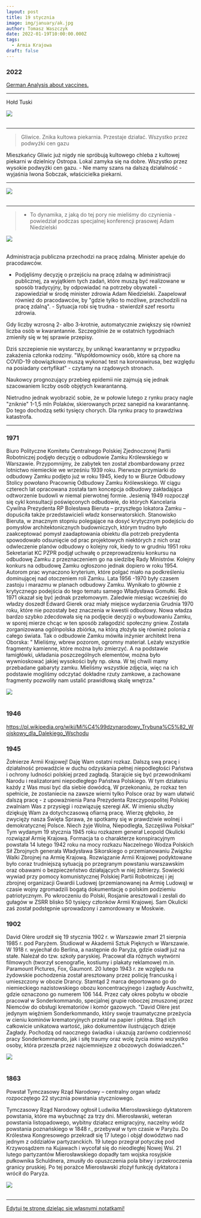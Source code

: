 ```yaml
---
layout: post
title: 19 stycznia
image: img/january/ak.jpg
author: Tomasz Waszczyk
date: 2022-01-19T10:00:00.000Z
tags:
  - Armia Krajowa
draft: false  
---
```


### 2022

<a href="./documents/january/GermanAnalysis.pdf" target="_blank">German Analysis about vaccines.</a>

---

Hołd Tuski

<img src="./img/january/holdtuski.jpeg"><br><br>

---

> Gliwice. Znika kultowa piekarnia. Przestaje działać. Wszystko przez podwyżki cen gazu 

Mieszkańcy Gliwic już nigdy nie spróbują kultowego chleba z kultowej piekarni w dzielnicy Ostropa. Lokal zamyka się na dobre. Wszystko przez wysokie podwyżki cen gazu. - Nie mamy szans na dalszą działalność - wyjaśnia Iwona Sobczak, właścicielka piekarni.

---

<img src="./img/january/dobrazmiana.jpg"><br><br>

---

> - To dynamika, z jaką do tej pory nie mieliśmy do czynienia - powiedział podczas specjalnej konferencji prasowej Adam Niedzielski

<img src="./img/january/piatafala.jpg"><br><br>

Administracja publiczna przechodzi na pracę zdalną. Minister apeluje do pracodawców.

- Podjęliśmy decyzję o przejściu na pracę zdalną w administracji publicznej, za wyjątkiem tych zadań, które muszą być realizowane w sposób tradycyjny, by odpowiadać na potrzeby obywateli - zapowiedział w środę minister zdrowia Adam Niedzielski. Zaapelował również do pracodawców, by "gdzie tylko to możliwe, przechodzili na pracę zdalną". - Sytuacja robi się trudna - stwierdził szef resortu zdrowia.

Gdy liczby wzrosną 2- albo 3-krotnie, automatycznie zwiększy się również liczba osób w kwarantannie. Szczególnie że w ostatnich tygodniach zmieniły się w tej sprawie przepisy.

Dziś szczepienie nie wystarczy, by uniknąć kwarantanny w przypadku zakażenia członka rodziny. "Współdomownicy osób, które są chore na COVID-19 obowiązkowo muszą wykonać test na koronawirusa, bez względu na posiadany certyfikat" - czytamy na rządowych stronach.

Naukowcy prognozujący przebieg epidemii nie zajmują się jednak szacowaniem liczby osób objętych kwarantanną.

Nietrudno jednak wyobrazić sobie, że w połowie lutego z rynku pracy nagle "zniknie" 1-1,5 mln Polaków, skierowanych przez sanepid na kwarantannę. Do tego dochodzą setki tysięcy chorych. Dla rynku pracy to prawdziwa katastrofa.

---

### 1971

Biuro Polityczne Komitetu Centralnego Polskiej Zjednoczonej Partii Robotniczej podjęło decyzję o odbudowie Zamku Królewskiego w Warszawie.
Przypomnijmy, że zabytek ten został zbombardowany przez lotnictwo niemieckie we wrześniu 1939 roku.
Pierwsze przymiarki do odbudowy Zamku podjęto już w roku 1945, kiedy to w Biurze Odbudowy Stolicy powołano Pracownię Odbudowy Zamku Królewskiego. W ciągu czterech lat opracowana została tam koncepcja odbudowy zakładająca odtworzenie budowli w niemal pierwotnej formie. Jesienią 1949 rozpoczął się cykl konsultacji poświęconych odbudowie, do których Kancelaria Cywilna Prezydenta RP Bolesława Bieruta – przyszłego lokatora Zamku – dopuściła także przedstawicieli władz konserwatorskich. Stanowisko Bieruta, w znacznym stopniu polegające na dosyć krytycznym podejściu do pomysłów architektonicznych budowniczych, którym trudno było zaakceptować pomysł zaadaptowania obiektu dla potrzeb prezydenta spowodowało odsunięcie od prac projektowych niektórych z nich oraz odwleczenie planów odbudowy o kolejny rok, kiedy to w grudniu 1951 roku Sekretariat KC PZPR podjął uchwałę o przeprowadzeniu konkursu na odbudowę Zamku z przeznaczeniem go na siedzibę Rady Ministrów. Kolejny konkurs na odbudowę Zamku ogłoszono jednak dopiero w roku 1954. Autorom prac wynaczono kryterium, które polgać miało na podkreśleniu dominującej nad otoczeniem roli Zamku.
Lata 1956 -1970 były czasem zastoju i marazmu w planach odbudowy Zamku. Wynikało to głównie z krytycznego podejścia do tego tematu samego Władysława Gomułki. Rok 1971 okazał się być jednak przełomowym. Zaledwie miesiąc wcześniej do władzy doszedł Edward Gierek oraz miały miejsce wydarzenia Grudnia 1970 roku, które nie pozostały bez znaczenia w kwestii odbudowy. Nowa władza bardzo szybko zdecdowała się na podjęcie decyzji o wybudowaniu Zamku, w sporej mierze chcąc w ten sposób załagodzić społeczny gniew. Została zorganizowana ogólnpolska zbiórka, na którą złożyła się również polonia z całego świata.
Tak o odbudowie Zamku mówiła inżynier architekt Irena Oborska:
" Mieliśmy, wbrew pozorom, ogromny materiał. Leżały wszystkie fragmenty kamienne, które można było zmierzyć. A na podstawie łamigłówki, układania poszczególnych elementów, można było wywnioskować jakiej wysokości były np. okna. W tej chwili mamy przebadane gabaryty zamku. Mieliśmy wszystkie zdjęcia, więc na ich podstawie mogliśmy odczytać dokładne rzuty zamkowe, a zachowane fragmenty pozwoliły nam ustalić prawidłową skalę wnętrza."

<img src="./img/january/zamek.jpg"/><br><br>

### 1946

https://pl.wikipedia.org/wiki/Mi%C4%99dzynarodowy_Trybuna%C5%82_Wojskowy_dla_Dalekiego_Wschodu

### 1945

Żołnierze Armii Krajowej! Daję Wam ostatni rozkaz. Dalszą swą pracę i działalność prowadźcie w duchu odzyskania pełnej niepodległości Państwa i ochrony ludności polskiej przed zagładą. Starajcie się być przewodnikami Narodu i realizatorami niepodległego Państwa Polskiego. W tym działaniu każdy z Was musi być dla siebie dowódcą,
W przekonaniu, że rozkaz ten spełnicie, że zostaniecie na zawsze wierni tylko Polsce oraz by wam ułatwić dalszą pracę - z upoważnienia Pana Prezydenta Rzeczypospolitej Polskiej zwalniam Was z przysięgi i rozwiązuję szeregi AK. W imieniu służby dziękuję Wam za dotychczasową ofiarną pracę. Wierzę głęboko, że zwycięży nasza Święta Sprawa, że spotkamy się w prawdziwie wolnej i demokratycznej Polsce. Niech żyje Wolna, Niepodległa, Szczęśliwa Polska!"
Tym wydanym 19 stycznia 1945 roku rozkazem generał Leopold Okulicki rozwiązał Armię Krajową.
Formacja ta o charakterze konspiracyjnym powstała 14 lutego 1942 roku na mocy rozkazu Naczelnego Wodza Polskich Sił Zbrojnych generała Władysława Sikorskiego o przemianowaniu Związku Walki Zbrojnej na Armię Krajową.
Rozwiązanie Armii Krajowej podyktowane było coraz trudniejszą sytuacją po przegranym powstaniu warszawskim oraz obawami o bezpieczeństwo działających w niej żołnierzy. Sowiecki wywiad przy pomocy komunistycznej Polskiej Partii Robotniczej i jej zbrojnej organizacji Gwardii Ludowej (przemianowanej na Armię Ludową) w czasie wojny zgromadzili bogatą dokumentację o polskim podziemiu patriotycznym. Po wkroczeniu do Polski, Rosjanie aresztowali i zesłali do gułagów w ZSRR blisko 50 tysięcy członków Armii Krajowej. Sam Okulicki zaś został podstępnie uprowadzony i zamordowany w Moskwie.

### 1902

David Olère urodził się 19 stycznia 1902 r. w Warszawie zmarł 21 sierpnia 1985 r. pod Paryżem. Studiował w Akademii Sztuk Pięknych w Warszawie. W 1918 r. wyjechał do Berlina, a następnie do Paryża, gdzie osiadł już na stałe. Należał do tzw. szkoły paryskiej. Pracował dla różnych wytwórni filmowych (tworzył scenografie, kostiumy i plakaty reklamowe) m.in. Paramount Pictures, Fox, Gaumont.
20 lutego 1943 r. ze względu na żydowskie pochodzenia został aresztowany przez policję francuską i umieszczony w obozie Drancy. Stamtąd 2 marca deportowano go do niemieckiego nazistowskiego obozu koncentracyjnego i zagłady Auschwitz, gdzie oznaczono go numerem 106 144. Przez cały okres pobytu w obozie pracował w Sonderkommando, specjalnej grupie roboczej zmuszonej przez Niemców do obsługi krematoriów i komór gazowych.
"David Olère jest jedynym więźniem Sonderkommando, który swoje traumatyczne przeżycia w cieniu kominów krematoryjnych przelał na papier i płótna. Stąd ich całkowicie unikatowa wartość, jako dokumentów ilustrujących dzieje Zagłady. Pochodzą od naocznego świadka i ukazują zarówno codzienność pracy Sonderkommando, jak i siłę traumy oraz wolę życia mimo wszystko osoby, która przeszła przez najciemniejsze z obozowych doświadczeń."

<img src="./img/january/olere.jpg"/><br><br>

### 1863

Powstał Tymczasowy Rząd Narodowy – centralny organ władz rozpoczętego 22 stycznia powstania styczniowego.

Tymczasowy Rząd Narodowy ogłosił Ludwika Mierosławskiego dyktatorem powstania, które ma wybuchnąć za trzy dni. Mierosławski, weteran powstania listopadowego, wybitny działacz emigracyjny, naczelny wódz powstania poznańskiego w 1848 r., przebywał w tym czasie w Paryżu. Do Królestwa Kongresowego przekradł się 17 lutego i objął dowództwo nad jednym z oddziałów partyzanckich. 19 lutego przegrał potyczkę pod Krzywosądzem na Kujawach i wycofał się do nieodległej Nowej Wsi. 21 lutego partyzantów Mierosławskiego dopadły tam wojska rosyjskie pułkownika Schuldnera, zmusiły do opuszczenia pola bitwy i przekroczenia granicy pruskiej. Po tej porażce Mierosławski złożył funkcję dyktatora i wrócił do Paryża.

<img src="./img/january/narodowy.jpg"/><br><br>

---

<a href="https://github.com/TomaszWaszczyk/historia.waszczyk.com/edit/master/src/content/january-19.md" target="_blank">Edytuj tę stronę dzieląc się własnymi notatkami!</a>
